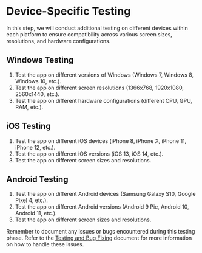 # Device-Specific Testing

In this step, we will conduct additional testing on different devices within each platform to ensure compatibility across various screen sizes, resolutions, and hardware configurations.

## Windows Testing

1. Test the app on different versions of Windows (Windows 7, Windows 8, Windows 10, etc.).
2. Test the app on different screen resolutions (1366x768, 1920x1080, 2560x1440, etc.).
3. Test the app on different hardware configurations (different CPU, GPU, RAM, etc.).

## iOS Testing

1. Test the app on different iOS devices (iPhone 8, iPhone X, iPhone 11, iPhone 12, etc.).
2. Test the app on different iOS versions (iOS 13, iOS 14, etc.).
3. Test the app on different screen sizes and resolutions.

## Android Testing

1. Test the app on different Android devices (Samsung Galaxy S10, Google Pixel 4, etc.).
2. Test the app on different Android versions (Android 9 Pie, Android 10, Android 11, etc.).
3. Test the app on different screen sizes and resolutions.

Remember to document any issues or bugs encountered during this testing phase. Refer to the [Testing and Bug Fixing](./testing_bug_fixing.md) document for more information on how to handle these issues.